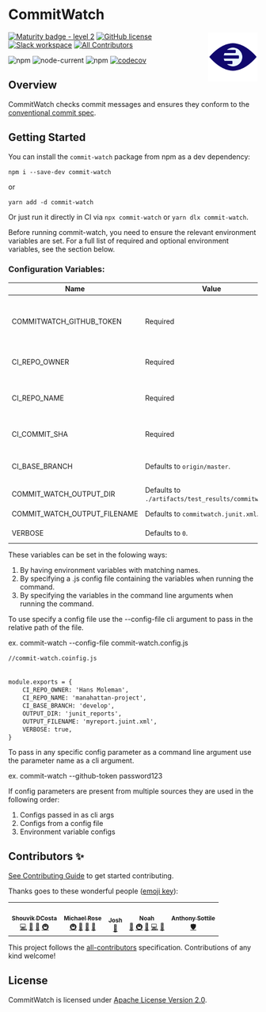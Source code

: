 # CommitWatch

<img align="right" width="100px" height="100px" src="./assets/logo.png" alt="Logo">

[![Maturity badge - level 2](https://img.shields.io/badge/Maturity-Level%202%20--%20First%20Release-yellowgreen.svg)](https://github.com/tophat/getting-started/blob/master/scorecard.md) [![GitHub license](https://img.shields.io/github/license/tophat/commit-watch)](https://github.com/tophat/commit-watch/blob/master/LICENSE) [![Slack workspace](https://slackinvite.dev.tophat.com/badge.svg)](https://opensource.tophat.com/slack) <!-- ALL-CONTRIBUTORS-BADGE:START - Do not remove or modify this section -->
[![All Contributors](https://img.shields.io/badge/all_contributors-5-orange.svg?style=flat-square)](#contributors-)
<!-- ALL-CONTRIBUTORS-BADGE:END -->

![npm](https://img.shields.io/npm/v/commit-watch) ![node-current](https://img.shields.io/node/v/commit-watch) ![npm](https://img.shields.io/npm/dm/commit-watch) [![codecov](https://codecov.io/gh/tophat/commit-watch/branch/master/graph/badge.svg?token=eBYKrg0Vaw)](https://codecov.io/gh/tophat/commit-watch)


## Overview

CommitWatch checks commit messages and ensures they conform to the [conventional commit spec](https://www.conventionalcommits.org/en/v1.0.0/).

## Getting Started

You can install the `commit-watch` package from npm as a dev dependency:

```shell
npm i --save-dev commit-watch
```

or

```shell
yarn add -d commit-watch
```

Or just run it directly in CI via `npx commit-watch` or `yarn dlx commit-watch`.

Before running commit-watch, you need to ensure the relevant environment variables are set. For a full list of required and optional environment variables, see the section below.

### Configuration Variables:

| Name                         | Value                                                | Description                                                                                          |
|------------------------------|------------------------------------------------------|------------------------------------------------------------------------------------------------------|
| COMMITWATCH_GITHUB_TOKEN     | Required                                             | Personal access token with write access to GitHub status checks, and read access to your repository. |
| CI_REPO_OWNER                | Required                                             | The "owner" from https://github.com/\<owner\>/\<name\>.                                              |
| CI_REPO_NAME                 | Required                                             | The "name" from https://github.com/\<owner\>/\<name\>. That is, your repository name.                |
| CI_COMMIT_SHA                | Required                                             | The commit sha to run the linter against.                                                            |
| CI_BASE_BRANCH               | Defaults to `origin/master`.                         | The base branch to compare the commit sha against.                                                   |
| COMMIT_WATCH_OUTPUT_DIR      | Defaults to `./artifacts/test_results/commitwatch/`. | Directory to write the junit report to.                                                              |
| COMMIT_WATCH_OUTPUT_FILENAME | Defaults to `commitwatch.junit.xml`.                 | The name of the junit report.                                                                        |
| VERBOSE                      | Defaults to `0`.                                     | Whether to enable verbose mode.                                                                      |

These variables can be set in the folowing ways: 
1. By having environment variables with matching names.
2. By specifying a .js config file containing the variables when running the command.
3. By specifying the variables in the command line arguments when running the command. 

To use specify a config file use the --config-file cli argument to pass in the relative path of the file.

ex. commit-watch --config-file commit-watch.config.js     
    
    
    //commit-watch.coinfig.js
    
	
	module.exports = {
	    CI_REPO_OWNER: 'Hans Moleman',
	    CI_REPO_NAME: 'manahattan-project',
	    CI_BASE_BRANCH: 'develop',
	    OUTPUT_DIR: 'junit_reports',
	    OUTPUT_FILENAME: 'myreport.juint.xml',
	    VERBOSE: true,
	}
    



To pass in any specific config parameter as a command line argument use the parameter name as a cli argument.

ex. commit-watch --github-token password123

If config parameters are present from multiple sources they are used in the following order:

1. Configs passed in as cli args
2. Configs from a config file
3. Environment variable configs


## Contributors ✨

[See Contributing Guide](./CONTRIBUTING.md) to get started contributing.

Thanks goes to these wonderful people ([emoji key](https://allcontributors.org/docs/en/emoji-key)):

<!-- ALL-CONTRIBUTORS-LIST:START - Do not remove or modify this section -->
<!-- prettier-ignore-start -->
<!-- markdownlint-disable -->
<table>
  <tr>
    <td align="center"><a href="https://opensource.tophat.com/"><img src="https://avatars0.githubusercontent.com/u/6020693?v=4?s=100" width="100px;" alt=""/><br /><sub><b>Shouvik DCosta</b></sub></a><br /><a href="https://github.com/tophat/commit-watch/commits?author=sdcosta" title="Code">💻</a> <a href="https://github.com/tophat/commit-watch/commits?author=sdcosta" title="Documentation">📖</a> <a href="#ideas-sdcosta" title="Ideas, Planning, & Feedback">🤔</a> <a href="#infra-sdcosta" title="Infrastructure (Hosting, Build-Tools, etc)">🚇</a></td>
    <td align="center"><a href="https://github.com/msrose"><img src="https://avatars3.githubusercontent.com/u/3495264?v=4?s=100" width="100px;" alt=""/><br /><sub><b>Michael Rose</b></sub></a><br /><a href="#infra-msrose" title="Infrastructure (Hosting, Build-Tools, etc)">🚇</a> <a href="https://github.com/tophat/commit-watch/commits?author=msrose" title="Documentation">📖</a> <a href="#tool-msrose" title="Tools">🔧</a> <a href="https://github.com/tophat/commit-watch/issues?q=author%3Amsrose" title="Bug reports">🐛</a></td>
    <td align="center"><a href="https://github.com/lime-green"><img src="https://avatars0.githubusercontent.com/u/9436142?v=4?s=100" width="100px;" alt=""/><br /><sub><b>Josh</b></sub></a><br /><a href="https://github.com/tophat/commit-watch/issues?q=author%3Alime-green" title="Bug reports">🐛</a></td>
    <td align="center"><a href="https://noahnu.com/"><img src="https://avatars0.githubusercontent.com/u/1297096?v=4?s=100" width="100px;" alt=""/><br /><sub><b>Noah</b></sub></a><br /><a href="https://github.com/tophat/commit-watch/issues?q=author%3Anoahnu" title="Bug reports">🐛</a> <a href="#infra-noahnu" title="Infrastructure (Hosting, Build-Tools, etc)">🚇</a> <a href="#tool-noahnu" title="Tools">🔧</a> <a href="https://github.com/tophat/commit-watch/commits?author=noahnu" title="Code">💻</a> <a href="https://github.com/tophat/commit-watch/commits?author=noahnu" title="Documentation">📖</a></td>
    <td align="center"><a href="https://github.com/asottile"><img src="https://avatars3.githubusercontent.com/u/1810591?v=4?s=100" width="100px;" alt=""/><br /><sub><b>Anthony Sottile</b></sub></a><br /><a href="#security-asottile" title="Security">🛡️</a></td>
  </tr>
</table>

<!-- markdownlint-restore -->
<!-- prettier-ignore-end -->

<!-- ALL-CONTRIBUTORS-LIST:END -->

This project follows the [all-contributors](https://github.com/all-contributors/all-contributors) specification. Contributions of any kind welcome!

## License

CommitWatch is licensed under [Apache License Version 2.0](https://github.com/tophat/commit-watch/tree/master/LICENSE).
